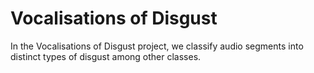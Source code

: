 # Vocalisations of Disgust
In the Vocalisations of Disgust project, we classify audio segments into distinct types of disgust among other classes.
